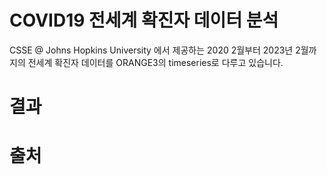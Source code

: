 # COVID19 전세계 확진자 데이터 분석
CSSE @ Johns Hopkins University 에서 제공하는 2020 2월부터 2023년 2월까지의 전세계 확진자 데이터를 ORANGE3의 timeseries로 다루고 있습니다.

# 결과

# 출처

